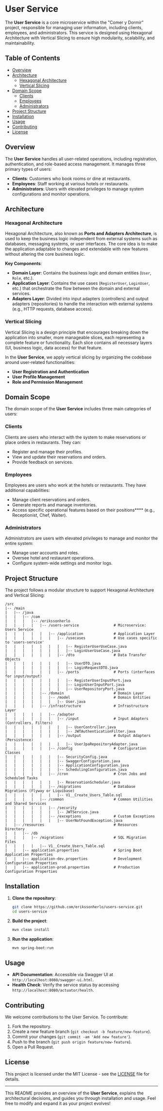 # User Service

The **User Service** is a core microservice within the "Comer y Dormir" project, responsible for managing user information, including clients, employees, and administrators. This service is designed using Hexagonal Architecture with Vertical Slicing to ensure high modularity, scalability, and maintainability.

## Table of Contents

- [Overview](#overview)
- [Architecture](#architecture)
    - [Hexagonal Architecture](#hexagonal-architecture)
    - [Vertical Slicing](#vertical-slicing)
- [Domain Scope](#domain-scope)
    - [Clients](#clients)
    - [Employees](#employees)
    - [Administrators](#administrators)
- [Project Structure](#project-structure)
- [Installation](#installation)
- [Usage](#usage)
- [Contributing](#contributing)
- [License](#license)

## Overview

The **User Service** handles all user-related operations, including registration, authentication, and role-based access management. It manages three primary types of users:

- **Clients**: Customers who book rooms or dine at restaurants.
- **Employees**: Staff working at various hotels or restaurants.
- **Administrators**: Users with elevated privileges to manage system configurations and monitor operations.

## Architecture

### Hexagonal Architecture

Hexagonal Architecture, also known as **Ports and Adapters Architecture**, is used to keep the business logic independent from external systems such as databases, messaging systems, or user interfaces. The core idea is to make the application adaptable to changes and extendable with new features without altering the core business logic.

**Key Components**:
- **Domain Layer**: Contains the business logic and domain entities (`User`, `Role`, etc.).
- **Application Layer**: Contains the use cases (`RegisterUser`, `LoginUser`, etc.) that orchestrate the flow between the domain and external services.
- **Adapters Layer**: Divided into input adapters (controllers) and output adapters (repositories) to handle the interaction with external systems (e.g., HTTP requests, database access).

### Vertical Slicing

Vertical Slicing is a design principle that encourages breaking down the application into smaller, more manageable slices, each representing a complete feature or functionality. Each slice contains all necessary layers (UI, business logic, data access) for that feature.

In the **User Service**, we apply vertical slicing by organizing the codebase around user-related functionalities:
- **User Registration and Authentication**
- **User Profile Management**
- **Role and Permission Management**

## Domain Scope

The domain scope of the **User Service** includes three main categories of users:

### Clients

Clients are users who interact with the system to make reservations or place orders in restaurants. They can:
- Register and manage their profiles.
- View and update their reservations and orders.
- Provide feedback on services.

### Employees

Employees are users who work at the hotels or restaurants. They have additional capabilities:
- Manage client reservations and orders.
- Generate reports and manage inventories.
- Access specific operational features based on their positions**** (e.g., Receptionist, Chef, Waiter).

### Administrators

Administrators are users with elevated privileges to manage and monitor the entire system:
- Manage user accounts and roles.
- Oversee hotel and restaurant operations.
- Configure system-wide settings and monitor logs.

## Project Structure

The project follows a modular structure to support Hexagonal Architecture and Vertical Slicing:

```
/src
|-- /main
|   |-- /java
|   |   |-- /com
|   |   |   |-- /erikssonherlo
|   |   |   |   |-- /users-service                # Microservice: Users Service
|   |   |   |   |   |-- /application              # Application Layer
|   |   |   |   |   |   |-- /usecases             # Use cases specific to 'users-service'
|   |   |   |   |   |   |   |-- RegisterUserUseCase.java
|   |   |   |   |   |   |   |-- LoginUserUseCase.java
|   |   |   |   |   |   |-- /dto                  # Data Transfer Objects
|   |   |   |   |   |   |   |-- UserDTO.java
|   |   |   |   |   |   |   |-- LoginRequestDTO.java
|   |   |   |   |   |   |-- /ports                # Ports (interfaces for input/output)
|   |   |   |   |   |   |   |-- RegisterUserInputPort.java
|   |   |   |   |   |   |   |-- LoginUserInputPort.java
|   |   |   |   |   |   |   |-- UserRepositoryPort.java
|   |   |   |   |-- /domain                       # Domain Layer
|   |   |   |   |   |-- /model                    # Domain Entities
|   |   |   |   |   |   |-- User.java
|   |   |   |   |-- /infrastructure               # Infrastructure Layer
|   |   |   |   |   |-- /adapter
|   |   |   |   |   |   |-- /input                # Input Adapters (Controllers, Filters)
|   |   |   |   |   |   |   |-- UserController.java
|   |   |   |   |   |   |   |-- JWTAuthenticationFilter.java
|   |   |   |   |   |   |-- /output               # Output Adapters (Persistence)
|   |   |   |   |   |   |   |-- UserJpaRepositoryAdapter.java
|   |   |   |   |   |-- /config                   # Configuration Classes
|   |   |   |   |   |   |-- SecurityConfig.java
|   |   |   |   |   |   |-- SwaggerConfiguration.java
|   |   |   |   |   |   |-- ApplicationConfiguration.java
|   |   |   |   |   |   |-- SchedulingConfiguration.java
|   |   |   |   |   |-- /cron                     # Cron Jobs and Scheduled Tasks
|   |   |   |   |   |   |-- ReservationScheduler.java
|   |   |   |   |   |-- /migrations               # Database Migrations (Flyway or Liquibase)
|   |   |   |   |   |   |-- V1__Create_Users_Table.sql
|   |   |   |   |-- /common                       # Common Utilities and Shared Services
|   |   |   |   |   |-- /security
|   |   |   |   |   |   |-- JWTService.java
|   |   |   |   |   |-- /exceptions               # Custom Exceptions
|   |   |   |   |   |   |-- UserNotFoundException.java
|   |-- /resources                                # Resources Directory
|   |   |-- /db
|   |   |   |-- /migrations                       # SQL Migration Files
|   |   |   |   |-- V1__Create_Users_Table.sql
|   |   |-- application.properties                # Spring Boot Application Properties
|   |   |-- application-dev.properties            # Development Configuration Properties
|   |   |-- application-prod.properties           # Production Configuration Properties
```

## Installation

1. **Clone the repository**:

   ```bash
   git clone https://github.com/erikssonherlo/users-service.git
   cd users-service
   ```

2. **Build the project**:

   ```bash
   mvn clean install
   ```

3. **Run the application**:

   ```bash
   mvn spring-boot:run
   ```

## Usage

- **API Documentation**: Accessible via Swagger UI at `http://localhost:8080/swagger-ui.html`.
- **Health Check**: Verify the service status by accessing `http://localhost:8080/actuator/health`.

## Contributing

We welcome contributions to the User Service. To contribute:

1. Fork the repository.
2. Create a new feature branch (`git checkout -b feature/new-feature`).
3. Commit your changes (`git commit -am 'Add new feature'`).
4. Push to the branch (`git push origin feature/new-feature`).
5. Open a Pull Request.

## License

This project is licensed under the MIT License - see the [LICENSE](LICENSE) file for details.

---

This README provides an overview of the **User Service**, explains the architectural decisions, and guides you through installation and usage. Feel free to modify and expand it as your project evolves!